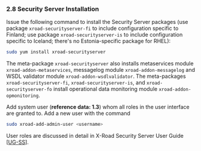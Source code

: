 ### 2.8 Security Server Installation

Issue the following command to install the Security Server packages (use package `xroad-securityserver-fi` to include configuration specific to Finland; use package `xroad-securityserver-is` to include configuration specific to Iceland; there's no Estonia-specific package for RHEL):

  ```bash
  sudo yum install xroad-securityserver
  ```

The meta-package `xroad-securityserver` also installs metaservices module `xroad-addon-metaservices`, messagelog module `xroad-addon-messagelog` and WSDL validator module `xroad-addon-wsdlvalidator`. The meta-packages `xroad-securityserver-fi`, `xroad-securityserver-is`, and `xroad-securityserver-fo` install operational data monitoring module `xroad-addon-opmonitoring`.

Add system user (**reference data: 1.3**) whom all roles in the user interface are granted to. Add a new user with the command

  ```bash
  sudo xroad-add-admin-user <username>
  ```

User roles are discussed in detail in X-Road Security Server User Guide \[[UG-SS](#Ref_UG-SS)\].